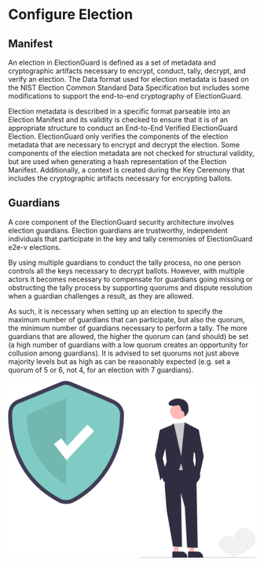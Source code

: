 # Configure Election


## Manifest

An election in ElectionGuard is defined as a set of metadata and cryptographic artifacts necessary to encrypt, conduct, tally, decrypt, and verify an election. The Data format used for election metadata is based on the NIST Election Common Standard Data Specification but includes some modifications to support the end-to-end cryptography of ElectionGuard.

Election metadata is described in a specific format parseable into an Election Manifest and its validity is checked to ensure that it is of an appropriate structure to conduct an End-to-End Verified ElectionGuard Election. ElectionGuard only verifies the components of the election metadata that are necessary to encrypt and decrypt the election. Some components of the election metadata are not checked for structural validity, but are used when generating a hash representation of the Election Manifest. Additionally, a context is created during the Key Ceremony that includes the cryptographic artifacts necessary for encrypting ballots.

## Guardians

A core component of the ElectionGuard security architecture involves election guardians. Election guardians are trustworthy, independent individuals that participate in the key and tally ceremonies of ElectionGuard e2e-v elections.

By using multiple guardians to conduct the tally process, no one person controls all the keys necessary to decrypt ballots. However, with multiple actors it becomes necessary to compensate for guardians going missing or obstructing the tally process by supporting quorums and dispute resolution when a guardian challenges a result, as they are allowed.

As such, it is necessary when setting up an election to specify the maximum number of guardians that can participate, but also the quorum, the minimum number of guardians necessary to perform a tally. The more guardians that are allowed, the higher the quorum can (and should) be set (a high number of guardians with a low quorum creates an opportunity for collusion among guardians). It is advised to set quorums not just above majority levels but as high as can be reasonably expected (e.g. set a quorum of 5 or 6, not 4, for an election with 7 guardians).

![Guardian][guardian-image]

<!-- Links -->
[guardian-image]: ../../images/undraw/guardian_2.svg "Image of a shield and a man"
